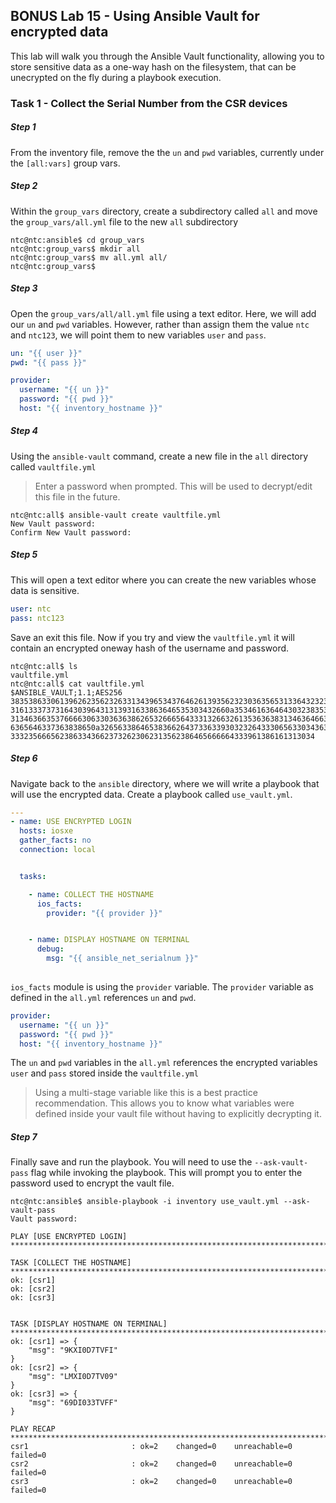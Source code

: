 ## BONUS Lab 15 - Using Ansible Vault for encrypted data

This lab will walk you through the Ansible Vault functionality, allowing you to store sensitive data as a one-way hash on the filesystem, that can be unecrypted on the fly during a playbook execution.


### Task 1 - Collect the Serial Number from the CSR devices

##### Step 1

From the inventory file, remove the the `un` and `pwd` variables, currently under the `[all:vars]` group vars.


##### Step 2

Within the `group_vars` directory, create a subdirectory called `all` and move the `group_vars/all.yml` file to the new `all` subdirectory


```
ntc@ntc:ansible$ cd group_vars
ntc@ntc:group_vars$ mkdir all
ntc@ntc:group_vars$ mv all.yml all/
ntc@ntc:group_vars$ 
```

##### Step 3

Open the `group_vars/all/all.yml`  file using a text editor. Here, we will add our `un` and `pwd` variables. However, rather than assign them the value `ntc` and `ntc123`, we will point them to new variables `user` and `pass`.

``` yaml
un: "{{ user }}"
pwd: "{{ pass }}"

provider:
  username: "{{ un }}"
  password: "{{ pwd }}"
  host: "{{ inventory_hostname }}"


```

##### Step 4

Using the `ansible-vault` command, create a new file in the `all` directory called `vaultfile.yml`

> Enter a password when prompted. This will be used to decrypt/edit this file in the future.

```
ntc@ntc:all$ ansible-vault create vaultfile.yml
New Vault password: 
Confirm New Vault password: 
```

##### Step 5

This will open a text editor where you can create the new variables whose data is sensitive.


``` yaml
user: ntc
pass: ntc123
```

Save an exit this file. Now if you try and view the `vaultfile.yml` it will contain an encrypted oneway hash of the username and password.

```
ntc@ntc:all$ ls
vaultfile.yml
ntc@ntc:all$ cat vaultfile.yml 
$ANSIBLE_VAULT;1.1;AES256
38353863306139626235623263313439653437646261393562323036356531336432323736646534
3161333737316430396431313931633863646535303432660a353461636464303238353765343162
31346366353766663063303636386265326665643331326632613536363831346364663065316462
6365646337363838650a326563386465383662643733633930323264333065633034363338643735
33323566656238633436623732623062313562386465666664333961386161313034

```
##### Step 6

Navigate back to the `ansible` directory, where we will write a playbook that will use the encrypted data. Create a playbook called `use_vault.yml`.


``` yaml
---
- name: USE ENCRYPTED LOGIN
  hosts: iosxe
  gather_facts: no
  connection: local


  tasks:

    - name: COLLECT THE HOSTNAME
      ios_facts:
        provider: "{{ provider }}"


    - name: DISPLAY HOSTNAME ON TERMINAL
      debug:
        msg: "{{ ansible_net_serialnum }}"
      

```


`ios_facts` module is using the `provider` variable. The `provider` variable as defined in the `all.yml`  references `un` and `pwd`. 

``` yaml
provider:
  username: "{{ un }}"
  password: "{{ pwd }}"
  host: "{{ inventory_hostname }}"

```


The `un` and `pwd` variables in the `all.yml` references the encrypted variables `user` and `pass` stored inside the `vaultfile.yml`


> Using a multi-stage variable like this is a best practice recommendation. This allows you to know what variables were defined inside your vault file without having to explicitly decrypting it.

##### Step 7

Finally save and run the playbook. You will need to use the `--ask-vault-pass` flag while invoking the playbook. This will prompt you to enter the password used to encrypt the vault file.


```
ntc@ntc:ansible$ ansible-playbook -i inventory use_vault.yml --ask-vault-pass
Vault password: 

PLAY [USE ENCRYPTED LOGIN] *******************************************************************************************************

TASK [COLLECT THE HOSTNAME] ******************************************************************************************************
ok: [csr1]
ok: [csr2]
ok: [csr3]


TASK [DISPLAY HOSTNAME ON TERMINAL] **********************************************************************************************
ok: [csr1] => {
    "msg": "9KXI0D7TVFI"
}
ok: [csr2] => {
    "msg": "LMXI0D7TV09"
}
ok: [csr3] => {
    "msg": "69DI033TVFF"
}

PLAY RECAP ***********************************************************************************************************************
csr1                       : ok=2    changed=0    unreachable=0    failed=0   
csr2                       : ok=2    changed=0    unreachable=0    failed=0   
csr3                       : ok=2    changed=0    unreachable=0    failed=0   


```

